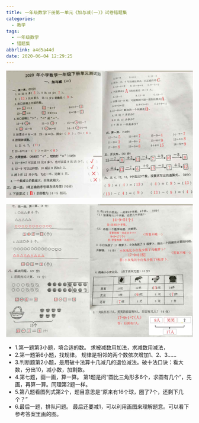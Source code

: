 ```yaml
---
title: 一年级数学下册第一单元《加与减(一)》试卷错题集
categories:
  - 教学
tags:
  - 一年级数学
  - 错题集
abbrlink: a4d5a44d
date: 2020-06-04 12:29:25
---
```


![](../img/%E4%B8%80%E5%B9%B4%E7%BA%A7%E6%95%B0%E5%AD%A6%E4%B8%8B%E5%86%8C%E7%AC%AC%E4%B8%80%E5%8D%95%E5%85%83%E3%80%8A%E5%8A%A0%E4%B8%8E%E5%87%8F(%E4%B8%80)%E3%80%8B%E8%AF%95%E5%8D%B7%E9%94%99%E9%A2%98%E9%9B%86/1.jpg)

![](../img/%E4%B8%80%E5%B9%B4%E7%BA%A7%E6%95%B0%E5%AD%A6%E4%B8%8B%E5%86%8C%E7%AC%AC%E4%B8%80%E5%8D%95%E5%85%83%E3%80%8A%E5%8A%A0%E4%B8%8E%E5%87%8F(%E4%B8%80)%E3%80%8B%E8%AF%95%E5%8D%B7%E9%94%99%E9%A2%98%E9%9B%86/2.jpg)

+ 1.第一题第3小题，填合适的数。
  求被减数用加法，求减数用减法，
+ 2.第一题第6小题，找规律。
  规律是相邻的两个数依次增加1、2、3……
+ 3.判断题第2小题，是用破十法算十几减几的退位减法。破十法口诀：看大数，分出10，减小数，加剩数。
+ 4.第七题，画一画，算一算。
  第1题是问“圆比三角形多6个，求圆有几个”，先画，再算一算。同理第2题一样。
+ 5.第八题看图列式第2个，题目意思是“原来有16个球，圈了7个，还剩下几个？”
+ 6.最后一题，排队问题。
  最后还要减1，可以利用画图来理解题意。可以看下参考答案里画的图。
